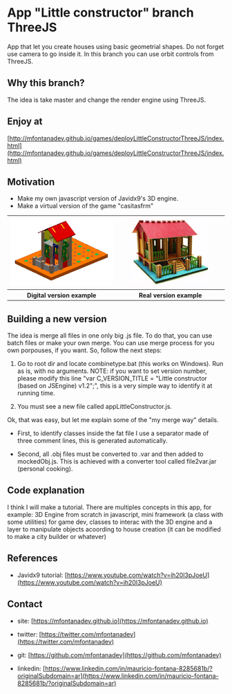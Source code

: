 # App "Little constructor" branch ThreeJS

App that let you create houses using basic geometrial shapes. Do not forget use camera to go inside it. In this branch you can use orbit controls from ThreeJS.

## Why this branch?

The idea is take master and change the render engine using  ThreeJS.


## Enjoy at

[http://mfontanadev.github.io/games/deployLittleConstructorThreeJS/index.html](http://mfontanadev.github.io/games/deployLittleConstructorThreeJS/index.html)

## Motivation
- Make my own javascript version of Javidx9's 3D engine.
- Make a virtual version of the game "casitasfrm"

<table>
	<tr>
		<th width="360px" align="center">
		<img width="260px" src="https://github.com/mfontanadev/appLittleConstructor/blob/master/doc/poc_house_leftside.png?raw=true">
		</th>
		<th width="360px" align="center">
		<img width="190px" src="https://github.com/mfontanadev/appLittleConstructor/blob/master/doc/poc_house_rightside.png?raw=true?raw=true">
		</th>
	</tr>
	<tr>
		<th align="center">
			Digital version example
		</th>
		<th align="center">
			Real version example
		</th>
	</tr>
</table>

## Building a new version

The idea is merge all files in one only big .js file. To do that, you can use batch files or make your own merge. You can use merge process for you own porpouses, if you want. So, follow the next steps:

1. Go to root dir and locate combinetype.bat (this works on Windows). Run as is, with no arguments.
NOTE: if you want to set version number, please modify this line "var C_VERSION_TITLE = "Little constructor (based on JSEngine) v1.2";", this is a very simple way to identify it at running time.

2. You must see a new file called appLittleConstructor.js.

Ok, that was easy, but let me explain some of the "my merge way" details.

* First, to identify classes inside the fat file I use a separator made of three comment lines, this is generated automatically.  

* Second, all .obj files must be converted to .var and then added to mockedObj.js. This is achieved with a converter tool called file2var.jar (personal cooking).

## Code explanation

I think I will make a tutorial. There are multiples concepts in this app, for example: 3D Engine from scratch in javascript, mini framework (a class with some utilities) for game dev, classes to interac with the 3D engine and a layer to manipulate objects acoording to house creation (it can be modified to make a city builder or whatever)

## References

* Javidx9 tutorial: [https://www.youtube.com/watch?v=ih20l3pJoeU](https://www.youtube.com/watch?v=ih20l3pJoeU)

## Contact

* site: [https://mfontanadev.github.io](https://mfontanadev.github.io)

* twitter: [https://twitter.com/mfontanadev](https://twitter.com/mfontanadev)

* git: [https://github.com/mfontanadev](https://github.com/mfontanadev)

* linkedin: [https://www.linkedin.com/in/mauricio-fontana-8285681b/?originalSubdomain=ar](https://www.linkedin.com/in/mauricio-fontana-8285681b/?originalSubdomain=ar)

